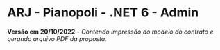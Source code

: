 # ARJ - Pianopoli - .NET 6 - Admin

**Versão em 20/10/2022** - *Contendo impressão do modelo do contrato e gerando arquivo PDF da proposta.*

